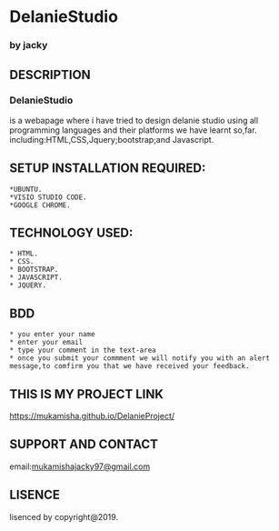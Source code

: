 # DelanieStudio
### by **jacky**
## DESCRIPTION
### DelanieStudio
is a webapage where i have tried to design delanie studio using all programming languages and their platforms we have learnt so,far.
including:HTML,CSS,Jquery;bootstrap;and Javascript.
## SETUP INSTALLATION REQUIRED:
    *UBUNTU.
    *VISIO STUDIO CODE.	
    *GOOGLE CHROME.
## TECHNOLOGY USED:
    * HTML.
    * CSS.
    * BOOTSTRAP.
    * JAVASCRIPT.
    * JQUERY.
## BDD
    * you enter your name
    * enter your email
    * type your comment in the text-area
    * once you submit your commment we will notify you with an alert message,to comfirm you that we have received your feedback.
## THIS IS MY PROJECT LINK
https://mukamisha.github.io/DelanieProject/

## SUPPORT AND CONTACT
email:mukamishajacky97@gmail.com
## LISENCE
lisenced by copyright@2019.


